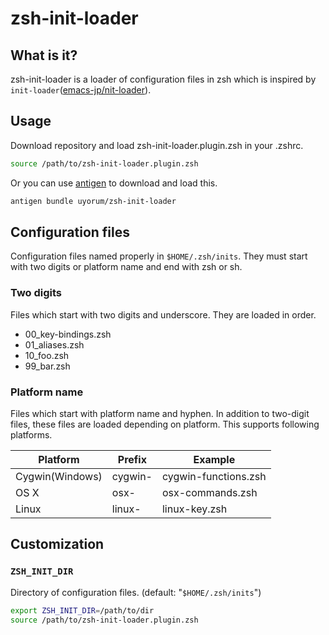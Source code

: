 # zsh-init-loader
## What is it?
zsh-init-loader is a loader of configuration files in zsh which is inspired by `init-loader`([emacs-jp/nit-loader](https://github.com/emacs-jp/init-loader)).

## Usage
Download repository and load zsh-init-loader.plugin.zsh in your .zshrc.

```bash
source /path/to/zsh-init-loader.plugin.zsh
```

Or you can use [antigen](https://github.com/zsh-users/antigen) to download and load this.

```bash
antigen bundle uyorum/zsh-init-loader
```

## Configuration files
Configuration files named properly in `$HOME/.zsh/inits`.
They must start with two digits or platform name and end with zsh or sh.

### Two digits
Files which start with two digits and underscore.
They are loaded in order.

* 00_key-bindings.zsh
* 01_aliases.zsh
* 10_foo.zsh
* 99_bar.zsh

### Platform name
Files which start with platform name and hyphen.
In addition to two-digit files, these files are loaded depending on platform.
This supports following platforms.

|Platform|Prefix|Example|
|--------|------|-------|
|Cygwin(Windows)|cygwin-|cygwin-functions.zsh|
|OS X|osx-|osx-commands.zsh|
|Linux|linux-|linux-key.zsh|

## Customization
### `ZSH_INIT_DIR`
Directory of configuration files. (default: "`$HOME/.zsh/inits`")  

```bash
export ZSH_INIT_DIR=/path/to/dir
source /path/to/zsh-init-loader.plugin.zsh
```
